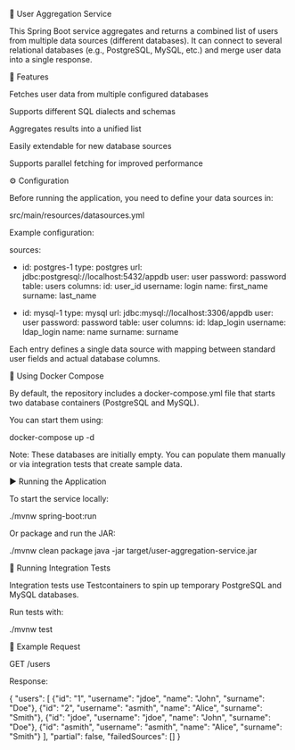 🧩 User Aggregation Service

This Spring Boot service aggregates and returns a combined list of users from multiple data sources (different databases).
It can connect to several relational databases (e.g., PostgreSQL, MySQL, etc.) and merge user data into a single response.

🚀 Features

Fetches user data from multiple configured databases

Supports different SQL dialects and schemas

Aggregates results into a unified list

Easily extendable for new database sources

Supports parallel fetching for improved performance

⚙️ Configuration

Before running the application, you need to define your data sources in:

src/main/resources/datasources.yml


Example configuration:

sources:
- id: postgres-1
  type: postgres
  url: jdbc:postgresql://localhost:5432/appdb
  user: user
  password: password
  table: users
  columns:
  id: user_id
  username: login
  name: first_name
  surname: last_name

- id: mysql-1
  type: mysql
  url: jdbc:mysql://localhost:3306/appdb
  user: user
  password: password
  table: user
  columns:
  id: ldap_login
  username: ldap_login
  name: name
  surname: surname


Each entry defines a single data source with mapping between standard user fields and actual database columns.

🐳 Using Docker Compose

By default, the repository includes a docker-compose.yml file that starts two database containers (PostgreSQL and MySQL).

You can start them using:

docker-compose up -d


Note:
These databases are initially empty. You can populate them manually or via integration tests that create sample data.

▶️ Running the Application

To start the service locally:

./mvnw spring-boot:run


Or package and run the JAR:

./mvnw clean package
java -jar target/user-aggregation-service.jar

🧪 Running Integration Tests

Integration tests use Testcontainers to spin up temporary PostgreSQL and MySQL databases.

Run tests with:

./mvnw test

📡 Example Request

GET /users

Response:

{
"users": [
{"id": "1", "username": "jdoe", "name": "John", "surname": "Doe"},
{"id": "2", "username": "asmith", "name": "Alice", "surname": "Smith"},
{"id": "jdoe", "username": "jdoe", "name": "John", "surname": "Doe"},
{"id": "asmith", "username": "asmith", "name": "Alice", "surname": "Smith"}
],
"partial": false,
"failedSources": []
}